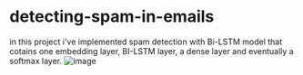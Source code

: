 # detecting-spam-in-emails

in this project i've implemented spam detection with Bi-LSTM model that cotains one embedding layer, BI-LSTM layer, a dense layer and eventually a softmax layer.
![image](https://user-images.githubusercontent.com/68124826/109376366-335e8180-78d9-11eb-9e13-bfcb0d93cd00.png)

